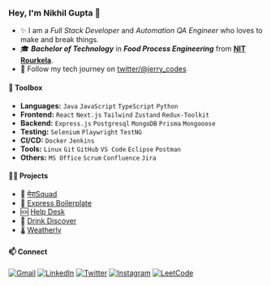 ### Hey, I'm Nikhil Gupta 👋  

- ✨ I am a _Full Stack Developer_ and _Automation QA Engineer_ who loves to make and break things.
- 🎓 _**Bachelor of Technology**_ in _**Food Process Engineering**_ from [**NIT Rourkela**](https://www.nitrkl.ac.in/).
- 🔗 Follow my tech journey on [twitter/@jerry_codes](https://twitter.com/jerry_codes)

#### 🧰 Toolbox

- **Languages:** `Java` `JavaScript` `TypeScript` `Python`
- **Frontend:** `React` `Next.js` `Tailwind` `Zustand` `Redux-Toolkit`
- **Backend:** `Express.js` `Postgresql` `MongoDB` `Prisma` `Mongooose`  
- **Testing:** `Selenium` `Playwright` `TestNG`
- **CI/CD:** `Docker` `Jenkins`
- **Tools:** `Linux` `Git` `GitHub` `VS Code` `Eclipse` `Postman`
- **Others:** `MS Office` `Scrum` `Confluence` `Jira`

<!-- 
- 🔭 Currently employed at: **LTIMindtree Ltd.** as a **Senior Quality Analyst**.
- 🌡️ []()
TODO: Add live links and pin the repos in github
-->
#### 👷‍♂️ Projects
- 🏏 [मेराSquad](https://github.com/nigupta29/mera-squad)
- 🔪 [Express Boilerplate](https://github.com/nigupta29/express-rest-boilerplate)
- 🆘 [Help Desk](https://github.com/nigupta29/help-desk)
- 🍷 [Drink Discover](https://github.com/nigupta29/drink-discover)
- 🌡️ [Weatherly](https://github.com/nigupta29/weather-app)

#### 📫 Connect
[![Gmail](https://img.shields.io/badge/Gmail-D14836?style=for-the-badge&logo=gmail&logoColor=white)](mailto:nikhil.gupts5667@gmail.com?subject=connect%20with%20Nikhil%20Gupta)
[![LinkedIn](https://img.shields.io/badge/linkedin-%230077B5.svg?style=for-the-badge&logo=linkedin&logoColor=white)](https://in.linkedin.com/in/nigupta29)
[![Twitter](https://img.shields.io/badge/Twitter-%231DA1F2.svg?style=for-the-badge&logo=Twitter&logoColor=white)](https://twitter.com/jerry_codes)
[![Instagram](https://img.shields.io/badge/Instagram-E4405F?style=for-the-badge&logo=instagram&logoColor=white)](https://instagram.com/jerry_codes)
[![LeetCode](https://img.shields.io/badge/LeetCode-000000?style=for-the-badge&logo=LeetCode&logoColor=#d16c06)](https://leetcode.com/nigupta29)

<!-- 

## Top Languages
<a href="#">![Top Langs](https://github-readme-stats.vercel.app/api/top-langs/?username=nigupta29&layout=compact&theme=swift&count_private=true&hide_border=true)</a>

-->
